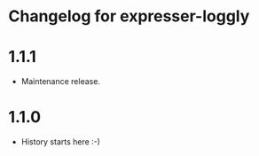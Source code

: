 # Changelog for expresser-loggly

1.1.1
=====
* Maintenance release.

1.1.0
=====
* History starts here :-)
